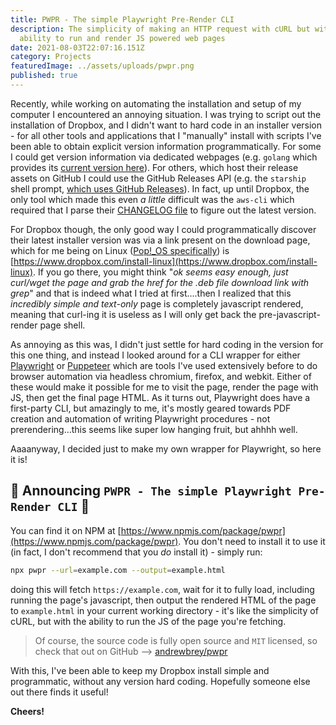 ```yaml
---
title: PWPR - The simple Playwright Pre-Render CLI
description: The simplicity of making an HTTP request with cURL but with the
  ability to run and render JS powered web pages
date: 2021-08-03T22:07:16.151Z
category: Projects
featuredImage: ../assets/uploads/pwpr.png
published: true
---
```

Recently, while working on automating the installation and setup of my computer I encountered an annoying situation. I was trying to script out the installation of Dropbox, and I didn't want to hard code in an installer version - for all other tools and applications that I "manually" install with scripts I've been able to obtain explicit version information programmatically. For some I could get version information via dedicated webpages (e.g. `golang` which provides its [current version here](https://golang.org/VERSION?m=text)). For others, which host their release assets on GitHub I could use the GitHub Releases API (e.g. the `starship` shell prompt, [which uses GitHub Releases](https://api.github.com/repos/starship/starship/releases/latest)). In fact, up until Dropbox, the only tool which made this even _a little_ difficult was the `aws-cli` which required that I parse their [CHANGELOG file](https://raw.githubusercontent.com/aws/aws-cli/v2/CHANGELOG.rst) to figure out the latest version.

For Dropbox though, the only good way I could programmatically discover their latest installer version was via a link present on the download page, which for me being on Linux ([Pop!_OS specifically](https://pop.system76.com/)) is [https://www.dropbox.com/install-linux](https://www.dropbox.com/install-linux). If you go there, you might think "_ok seems easy enough, just curl/wget the page and grab the href for the .deb file download link with grep_" and that is indeed what I tried at first....then I realized that this _incredibly simple and text-only_ page is completely javascript rendered, meaning that curl-ing it is useless as I will only get back the pre-javascript-render page shell.

As annoying as this was, I didn't just settle for hard coding in the version for this one thing, and instead I looked around for a CLI wrapper for either [Playwright](https://playwright.dev) or [Puppeteer](https://pptr.dev/) which are tools I've used extensively before to do browser automation via headless chromium, firefox, and webkit. Either of these would make it possible for me to visit the page, render the page with JS, then get the final page HTML. As it turns out, Playwright does have a first-party CLI, but amazingly to me, it's mostly geared towards PDF creation and automation of writing Playwright procedures - not prerendering...this seems like super low hanging fruit, but ahhhh well.

Aaaanyway, I decided just to make my own wrapper for Playwright, so here it is!

## 🎉 Announcing `PWPR - The simple Playwright Pre-Render CLI` 🎉 

You can find it on NPM at [https://www.npmjs.com/package/pwpr](https://www.npmjs.com/package/pwpr). You don't need to install it to use it (in fact, I don't recommend that you _do_ install it) - simply run:

```bash
npx pwpr --url=example.com --output=example.html
```

doing this will fetch `https://example.com`, wait for it to fully load, including running the page's javascript, then output the rendered HTML of the page to `example.html` in your current working directory - it's like the simplicity of cURL, but with the ability to run the JS of the page you're fetching.

>  Of course, the source code is fully open source and `MIT` licensed, so check that out on GitHub --> [andrewbrey/pwpr](https://github.com/andrewbrey/pwpr)

With this, I've been able to keep my Dropbox install simple and programmatic, without any version hard coding. Hopefully someone else out there finds it useful!

**Cheers!**

